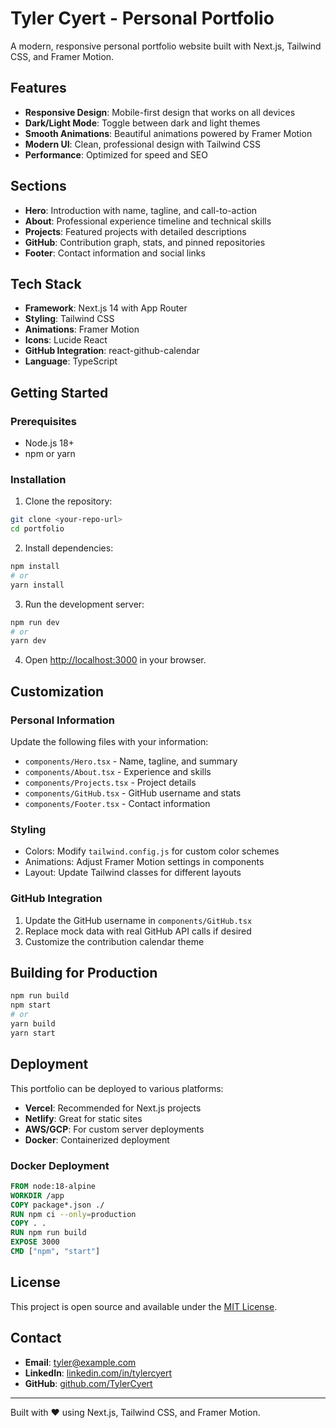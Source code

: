 # Tyler Cyert - Personal Portfolio

A modern, responsive personal portfolio website built with Next.js, Tailwind CSS, and Framer Motion.

## Features

- **Responsive Design**: Mobile-first design that works on all devices
- **Dark/Light Mode**: Toggle between dark and light themes
- **Smooth Animations**: Beautiful animations powered by Framer Motion
- **Modern UI**: Clean, professional design with Tailwind CSS
- **Performance**: Optimized for speed and SEO

## Sections

- **Hero**: Introduction with name, tagline, and call-to-action
- **About**: Professional experience timeline and technical skills
- **Projects**: Featured projects with detailed descriptions
- **GitHub**: Contribution graph, stats, and pinned repositories
- **Footer**: Contact information and social links

## Tech Stack

- **Framework**: Next.js 14 with App Router
- **Styling**: Tailwind CSS
- **Animations**: Framer Motion
- **Icons**: Lucide React
- **GitHub Integration**: react-github-calendar
- **Language**: TypeScript

## Getting Started

### Prerequisites

- Node.js 18+ 
- npm or yarn

### Installation

1. Clone the repository:
```bash
git clone <your-repo-url>
cd portfolio
```

2. Install dependencies:
```bash
npm install
# or
yarn install
```

3. Run the development server:
```bash
npm run dev
# or
yarn dev
```

4. Open [http://localhost:3000](http://localhost:3000) in your browser.

## Customization

### Personal Information

Update the following files with your information:

- `components/Hero.tsx` - Name, tagline, and summary
- `components/About.tsx` - Experience and skills
- `components/Projects.tsx` - Project details
- `components/GitHub.tsx` - GitHub username and stats
- `components/Footer.tsx` - Contact information

### Styling

- Colors: Modify `tailwind.config.js` for custom color schemes
- Animations: Adjust Framer Motion settings in components
- Layout: Update Tailwind classes for different layouts

### GitHub Integration

1. Update the GitHub username in `components/GitHub.tsx`
2. Replace mock data with real GitHub API calls if desired
3. Customize the contribution calendar theme

## Building for Production

```bash
npm run build
npm start
# or
yarn build
yarn start
```

## Deployment

This portfolio can be deployed to various platforms:

- **Vercel**: Recommended for Next.js projects
- **Netlify**: Great for static sites
- **AWS/GCP**: For custom server deployments
- **Docker**: Containerized deployment

### Docker Deployment

```dockerfile
FROM node:18-alpine
WORKDIR /app
COPY package*.json ./
RUN npm ci --only=production
COPY . .
RUN npm run build
EXPOSE 3000
CMD ["npm", "start"]
```

## License

This project is open source and available under the [MIT License](LICENSE).

## Contact

- **Email**: tyler@example.com
- **LinkedIn**: [linkedin.com/in/tylercyert](https://linkedin.com/in/tylercyert)
- **GitHub**: [github.com/TylerCyert](https://github.com/TylerCyert)

---

Built with ❤️ using Next.js, Tailwind CSS, and Framer Motion.

